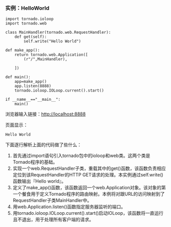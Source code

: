 ### 实例：HelloWorld

```
import tornado.ioloop
import tornado.web

class MainHandler(tornado.web.RequestHandler):
    def get(self):
        self.write("Hello World")

def make_app():
    return tornado.web.Application([
        (r"/",MainHandler),

    ])

def main():
    app=make_app()
    app.listen(8888)
    tornado.ioloop.IOLoop.current().start()

if __name__=="__main__":
    main()
```

浏览器输入链接：[http://localhost:8888](http://localhost:8888)

页面显示：

```
Hello World
```

下面逐行解析上面的代码做了些什么：

1. 首先通过import语句引入tornado包中的ioloop和web类。这两个类是Tornado程序的基础。
2. 实现一个web.RequestHandler子类，重载其中的get\(\)函数，该函数负责相应定位到该RequestHandler的HTTP GET请求的处理。本实例通过self.write\(\)函数输出『Hello world』。
3. 定义了make\_app\(\)函数，该函数返回一个web.Application对象。该对象的第一个餐食用于定义Tornado程序的路由映射。本例将对跟URL的访问映射到了RequestHandler子类MainHandler中。
4. 用web.Application.listen\(\)函数指定服务器监听的端口。
5. 用tornado.ioloop.IOLoop.current\(\).start\(\)启动IOLoop，该函数将一直运行且不退出，用于处理所有客户端的请求。



